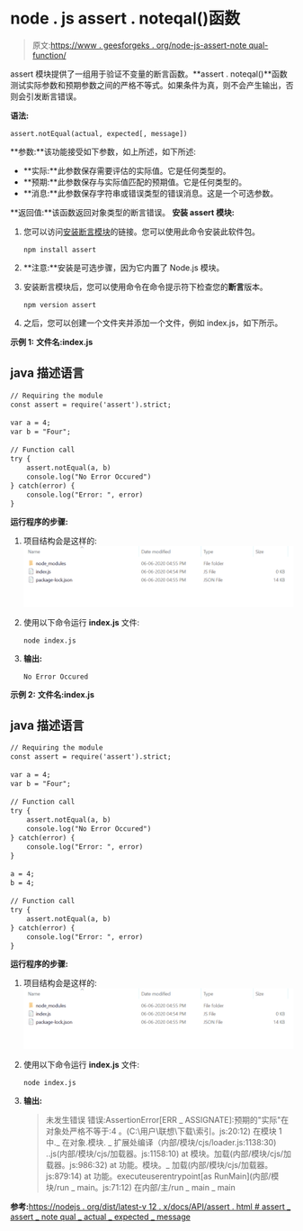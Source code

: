 # node . js assert . noteqal()函数

> 原文:[https://www . geesforgeks . org/node-js-assert-note qual-function/](https://www.geeksforgeeks.org/node-js-assert-notequal-function/)

assert 模块提供了一组用于验证不变量的断言函数。**assert . noteqal()**函数测试实际参数和预期参数之间的严格不等式。如果条件为真，则不会产生输出，否则会引发断言错误。

**语法:**

```
assert.notEqual(actual, expected[, message])
```

**参数:**该功能接受如下参数，如上所述，如下所述:

*   **实际:**此参数保存需要评估的实际值。它是任何类型的。
*   **预期:**此参数保存与实际值匹配的预期值。它是任何类型的。
*   **消息:**此参数保存字符串或错误类型的错误消息。这是一个可选参数。

**返回值:**该函数返回对象类型的断言错误。
**安装 assert 模块:**

1.  您可以访问[安装断言模块](https://www.npmjs.com/package/assert)的链接。您可以使用此命令安装此软件包。

    ```
    npm install assert
    ```

2.  **注意:**安装是可选步骤，因为它内置了 Node.js 模块。
3.  安装断言模块后，您可以使用命令在命令提示符下检查您的**断言**版本。

    ```
    npm version assert

    ```

4.  之后，您可以创建一个文件夹并添加一个文件，例如 index.js，如下所示。

**示例 1:** **文件名:index.js**

## java 描述语言

```
// Requiring the module
const assert = require('assert').strict;

var a = 4;
var b = "Four";

// Function call
try {
    assert.notEqual(a, b)
    console.log("No Error Occured")
} catch(error) {
    console.log("Error: ", error)
}
```

**运行程序的步骤:**

1.  项目结构会是这样的:![](img/3209d9b4369c180282a34be8070d7d6e.png)
2.  使用以下命令运行 **index.js** 文件:

    ```
    node index.js
    ```

3.  **输出:**

    ```
    No Error Occured
    ```

**示例 2:** **文件名:index.js**

## java 描述语言

```
// Requiring the module
const assert = require('assert').strict;

var a = 4;
var b = "Four";

// Function call
try {
    assert.notEqual(a, b)
    console.log("No Error Occured")
} catch(error) {
    console.log("Error: ", error)
}

a = 4;
b = 4;

// Function call
try {
    assert.notEqual(a, b)
} catch(error) {
    console.log("Error: ", error)
}
```

**运行程序的步骤:**

1.  项目结构会是这样的:![](img/3209d9b4369c180282a34be8070d7d6e.png)
2.  使用以下命令运行 **index.js** 文件:

    ```
    node index.js
    ```

3.  **输出:**

    > 未发生错误
    > 错误:AssertionError[ERR _ ASSIGNATE]:预期的"实际"在对象处严格不等于:4
    > 。(C:\用户\联想\下载\索引。js:20:12)
    > 在模块 1 中._ 在对象.模块. _ 扩展处编译（内部/模块/cjs/loader.js:1138:30)
    > ..js(内部/模块/cjs/加载器。js:1158:10)
    > at 模块。加载(内部/模块/cjs/加载器。js:986:32)
    > at 功能。模块。_ 加载(内部/模块/cjs/加载器。js:879:14)
    > at 功能。executeuserentrypoint[as RunMain](内部/模块/run _ main。js:71:12)
    > 在内部/主/run _ main _ main

**参考:**[https://nodejs . org/dist/latest-v 12 . x/docs/API/assert . html # assert _ assert _ note qual _ actual _ expected _ message](https://nodejs.org/dist/latest-v12.x/docs/api/assert.html#assert_assert_notequal_actual_expected_message)